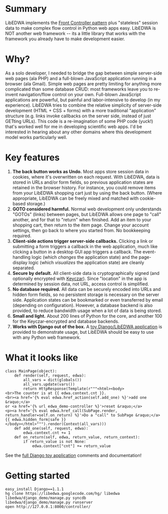 # Summary #

LibEDWA implements the [Front Controller pattern](http://en.wikipedia.org/wiki/Front_Controller_pattern) plus "stateless" session data to make complex flow control in Python web apps easy. LibEDWA is NOT another web framework -- its a little library that works with the framework you already have to make development easier.

# Why? #

As a solo developer, I needed to bridge the gap between simple server-side web pages (ala PHP) and a full-blown JavaScript application running in a browser (ala Gmail).  Simple web pages are pretty limiting for anything more complicated than some database CRUD: most frameworks leave you to re-invent navigation/flow control on your own.  Full-blown JavaScript applications are powerful, but painful and labor-intensive to develop (in my experience).  LibEDWA tries to combine the relative simplicity of server-side development (HTML + CSS + forms) with a more traditional "application" structure (e.g. links invoke callbacks on the server side, instead of just GETting URLs).  This code is a re-imagination of some PHP code (yuck!) that's worked well for me in developing scientific web apps.  I'd be interested in hearing about any other domains where this development model works particularly well.

# Key features #

  1. **The back button works as Undo.** Most apps store session data in cookies, where it's overwritten on each request.  With LibEDWA, data is stored in URLs and/or form fields, so previous application states are retained in the browser history.  For instance, you could remove items from your LibEDWA shopping cart just by using the back button. (Where appropriate, LibEDWA can be freely mixed and matched with cookie-based storage.)
  1. **GOTO considered harmful.** Normal web development only understands "GOTOs" (links) between pages, but LibEDWA allows one page to "call" another, and for that to "return" when finished.  Add an item to your shopping cart, then return to the item page.  Change your account settings, then go back to where you started from.  No bookkeeping required.
  1. **Client-side actions trigger server-side callbacks.** Clicking a link or submitting a form triggers a callback in the web application, much like clicking a button in a desktop GUI app triggers a callback. The event-handling logic (which _changes_ the application state) and the page-display logic (which _visualizes_ the application state) are cleanly separated.
  1. **Secure by default.** All client-side data is cryptographically signed (and optionally encrypted with [Keyczar](http://www.keyczar.org/)).  Since "location" in the app is determined by session data, not URL, access control is simplified.
  1. **No database required.** All data can be securely encoded into URLs and hidden form fields, so no persistent storage is necessary on the server side.  Application states can be bookmarked or even transferred by email (depending on configuration).  However, a database backend is also provided, to reduce bandwidth usage when a lot of data is being stored.
  1. **Small and light.** About 200 lines of Python for the core, and another 100 for the Keyczar-encrypted and database backends.
  1. **Works with Django out of the box.** A [toy Django/LibEDWA application](https://code.google.com/p/libedwa/source/browse/django_demo/views.py) is provided to demonstrate usage, but LibEDWA should be easy to use with any Python web framework.

# What it looks like #
```
class MainPage(object):
    def render(self, request, edwa):
        all_vars = dict(globals())
        all_vars.update(vars())
        return HttpResponse(Template(r"""<html><body>
<br>The counter is at {{ edwa.context.cnt }}.
<br><a href='{% eval edwa.href_action(self.add_one) %}'>add one &raquo;</a>
or <a href='{% url edwa_demo-controller %}'>reset &raquo;</a>
<p><a href='{% eval edwa.href_call(SubPage.render, return_handler=self.on_return) %}'>Do a "call" to SubPage &raquo;</a>
{{ edwa.hidden_form|safe }}
</body></html>""").render(Context(all_vars)))
    def add_one(self, request, edwa):
        edwa.context.cnt += 1
    def on_return(self, edwa, return_value, return_context):
        if return_value is not None:
            edwa.context["cnt"] += return_value
```
See the [full Django toy application](https://code.google.com/p/libedwa/source/browse/django_demo/views.py) comments and documentation!

# Getting started #
```
easy_install Django==1.1.1
hg clone https://libedwa.googlecode.com/hg/ libedwa
libedwa/django_demo/manage.py syncdb
libedwa/django_demo/manage.py runserver
open http://127.0.0.1:8000/controller/
```